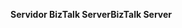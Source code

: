 <span data-ttu-id="4868a-101">**Servidor BizTalk Server**</span><span class="sxs-lookup"><span data-stu-id="4868a-101">**BizTalk Server**</span></span>